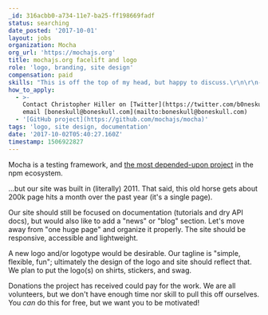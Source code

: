 ```yaml
---
_id: 316acbb0-a734-11e7-ba25-ff198669fadf
status: searching
date_posted: '2017-10-01'
layout: jobs
organization: Mocha
org_url: 'https://mochajs.org'
title: mochajs.org facelift and logo
role: 'logo, branding, site design'
compensation: paid
skills: "This is off the top of my head, but happy to discuss.\r\n\r\n- A primary \"hexagon-style\" logo in SVG format ([examples](http://hexb.in/))\r\n- An alternate logo or logotype in SVG format\r\n- Color palette (think \"brown\") \"swatches\" in whatever format\r\n- Markup and styles to replace mochajs.org.  We'd like these \"layouts\":\r\n  - Landing page\r\n  - Individual documentation page\r\n  - Individual blog/news post (if different than previous)\r\n  - List of blog posts (should probably not be front page)\r\n\r\nOur team would be responsible for putting the content where it belongs, but if anyone knows a technical writer, the content itself needs some love!!"
how_to_apply:
  - >-
    Contact Christopher Hiller on [Twitter](https://twitter.com/b0neskull) or
    email [boneskull@boneskull.com](mailto:boneskull@boneskull.com)
  - '[GitHub project](https://github.com/mochajs/mocha)'
tags: 'logo, site design, documentation'
date: '2017-10-02T05:40:27.160Z'
timestamp: 1506922827
---
```

Mocha is a testing framework, and [the most depended-upon project](https://libraries.io/search?order=desc&platforms=NPM&sort=dependents_count) in the npm ecosystem. 

...but our site was built in (literally) 2011.  That said, this old horse gets about 200k page hits a month over the past year (it's a single page).

Our site should still be focused on documentation (tutorials and dry API docs), but would also like to add a "news" or "blog" section.  Let's move away from "one huge page" and organize it properly.  The site should be responsive, accessible and lightweight.

A new logo and/or logotype would be desirable. Our tagline is "simple, flexible, fun"; ultimately the design of the logo and site should reflect that.  We plan to put the logo(s) on shirts, stickers, and swag.

Donations the project has received could pay for the work.  We are all volunteers, but we don't have enough time nor skill to pull this off ourselves.  You *can* do this for free, but we want you to be motivated!
